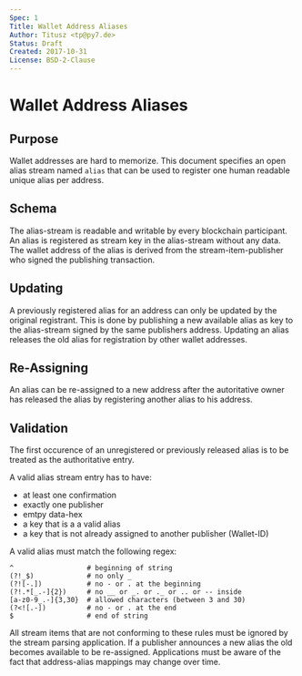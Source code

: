 ```yaml
---
Spec: 1
Title: Wallet Address Aliases
Author: Titusz <tp@py7.de>
Status: Draft
Created: 2017-10-31
License: BSD-2-Clause
---
```


# Wallet Address Aliases

## Purpose

Wallet addresses are hard to memorize. This document specifies an open alias
stream  named `alias` that can be used to register one human readable unique
alias per address.

## Schema

The alias-stream is readable and writable by every blockchain participant. An 
alias is registered as stream key in the alias-stream without any data. The 
wallet address of the alias is derived from the stream-item-publisher who 
signed the publishing transaction.

## Updating

A previously registered alias for an address can only be updated by the 
original registrant. This is done by publishing a new available alias as key 
to the alias-stream signed by the same publishers address. Updating an alias 
releases the old alias for registration by other wallet addresses.

## Re-Assigning

An alias can be re-assigned to a new address after the autoritative owner has 
released the alias by registering another alias to his address.


## Validation

The first occurence of an unregistered or previously released alias is to be 
treated as the authoritative entry.

A valid alias stream entry has to have:

- at least one confirmation
- exactly one publisher
- emtpy data-hex
- a key that is a a valid alias
- a key that is not already assigned to another publisher (Wallet-ID)

A valid alias must match the following regex:

    ^                  # beginning of string
    (?!_$)             # no only _
    (?![-.])           # no - or . at the beginning
    (?!.*[_.-]{2})     # no __ or _. or ._ or .. or -- inside
    [a-z0-9_.-]{3,30}  # allowed characters (between 3 and 30)
    (?<![.-])          # no - or . at the end
    $                  # end of string

All stream items that are not conforming to these rules must be ignored by the 
stream parsing application. If a publisher announces a new alias the old 
becomes available to be re-assigned. Applications must be aware of the fact 
that address-alias mappings may change over time.

